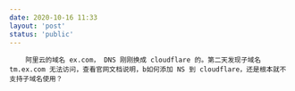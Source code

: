 ```yaml
---
date: 2020-10-16 11:33
layout: 'post'
status: 'public'
---
```


        阿里云的域名 ex.com， DNS 刚刚换成 cloudflare 的。第二天发现子域名 tm.ex.com 无法访问，查看官网文档说明，b如何添加 NS 到 cloudflare，还是根本就不支持子域名使用？
